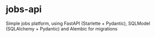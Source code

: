 # jobs-api
Simple jobs platform, using FastAPI (Starlette + Pydantic), SQLModel (SQLAlchemy + Pydantic) and Alembic for migrations
